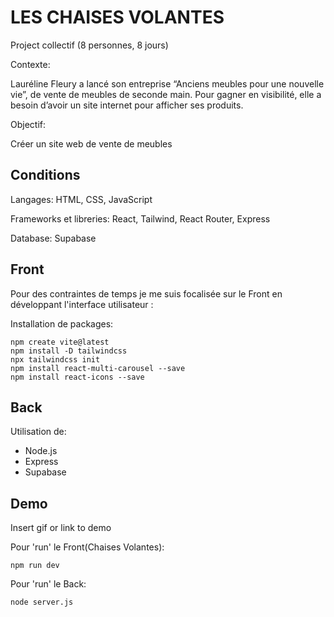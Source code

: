 # LES CHAISES VOLANTES

Project collectif (8 personnes, 8 jours)

Contexte: 

Lauréline Fleury a lancé son entreprise “Anciens meubles pour une nouvelle vie”, de vente de meubles de seconde main. Pour gagner en visibilité, elle a besoin d’avoir un site internet pour afficher ses produits. 

Objectif:

Créer un site web de vente de meubles



## Conditions

Langages: HTML, CSS, JavaScript

Frameworks et libreries: React, Tailwind, React Router, Express

Database: Supabase


## Front

Pour des contraintes de temps je me suis focalisée sur le Front en développant l'interface utilisateur : 

Installation de packages:

    npm create vite@latest
    npm install -D tailwindcss
    npx tailwindcss init 
    npm install react-multi-carousel --save
    npm install react-icons --save

## Back

Utilisation de:
- Node.js
- Express
- Supabase 
## Demo

Insert gif or link to demo

Pour 'run' le Front(Chaises Volantes):

    npm run dev

Pour 'run' le Back:

    node server.js

